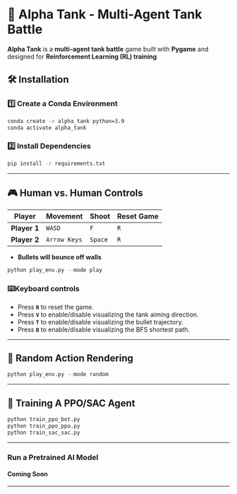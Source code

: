 # **🚀 Alpha Tank - Multi-Agent Tank Battle**
**Alpha Tank** is a **multi-agent tank battle** game built with **Pygame** and designed for **Reinforcement Learning (RL) training**

## **🛠 Installation**
### **1️⃣ Create a Conda Environment**
```bash
conda create -n alpha_tank python=3.9
conda activate alpha_tank
```

### **2️⃣ Install Dependencies**
```bash
pip install -r requirements.txt
```

---

## **🎮 Human vs. Human Controls**
| **Player** | **Movement** | **Shoot** | **Reset Game** |
|-----------|------------|---------|--------------|
| **Player 1** | `WASD` | `F` | `R` |
| **Player 2** | `Arrow Keys` | `Space` | `R` |

- **Bullets will bounce off walls**

```python
python play_env.py --mode play
```

### ⌨️**Keyboard controls**
- Press **`R`** to reset the game.
- Press **`V`** to enable/disable visualizing the tank aiming direction.
- Press **`T`** to enable/disable visualizing the bullet trajectory.
- Press **`B`** to enable/disable visualizing the BFS shortest path.

---

## **🤖 Random Action Rendering**
```python
python play_env.py --mode random
```

---

## **🚀 Training A PPO/SAC Agent**
```python
python train_ppo_bot.py
python train_ppo_ppo.py
python train_sac_sac.py
```

---
### **Run a Pretrained AI Model**
#### Coming Soon
---
